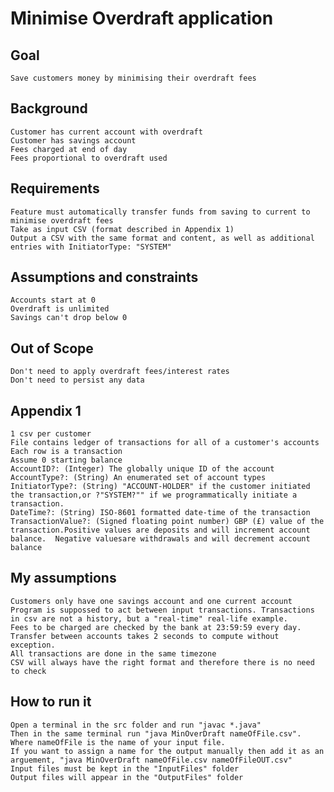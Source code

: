 # Minimise Overdraft application
## Goal
	Save customers money by minimising their overdraft fees
## Background	
	Customer has current account with overdraft
	Customer has savings account
	Fees charged at end of day
	Fees proportional to overdraft used
## Requirements
	Feature must automatically transfer funds from saving to current to minimise overdraft fees
	Take as input CSV (format described in Appendix 1)
	Output a CSV with the same format and content, as well as additional entries with InitiatorType: "SYSTEM"
## Assumptions and constraints
	Accounts start at 0
	Overdraft is unlimited
	Savings can't drop below 0
## Out of Scope
	Don't need to apply overdraft fees/interest rates
	Don't need to persist any data
## Appendix 1
	1 csv per customer
	File contains ledger of transactions for all of a customer's accounts
	Each row is a transaction
	Assume 0 starting balance
	AccountID?: (Integer) The globally unique ID of the account
	AccountType?: (String) An enumerated set of account types
	InitiatorType?: (String) "ACCOUNT-HOLDER" if the customer initiated the transaction,or ?"SYSTEM?"" if we programmatically initiate a transaction.
	DateTime?: (String) ISO-8601 formatted date-time of the transaction
	TransactionValue?: (Signed floating point number) GBP (£) value of the transaction.Positive values are deposits and will increment account balance.  Negative valuesare withdrawals and will decrement account balance
## My assumptions
	Customers only have one savings account and one current account
	Program is suppossed to act between input transactions. Transactions in csv are not a history, but a "real-time" real-life example.
	Fees to be charged are checked by the bank at 23:59:59 every day.
	Transfer between accounts takes 2 seconds to compute without exception.
	All transactions are done in the same timezone
	CSV will always have the right format and therefore there is no need to check
## How to run it
	Open a terminal in the src folder and run "javac *.java"
	Then in the same terminal run "java MinOverDraft nameOfFile.csv". Where nameOfFile is the name of your input file.
	If you want to assign a name for the output manually then add it as an arguement, "java MinOverDraft nameOfFile.csv nameOfFileOUT.csv"
	Input files must be kept in the "InputFiles" folder
	Output files will appear in the "OutputFiles" folder